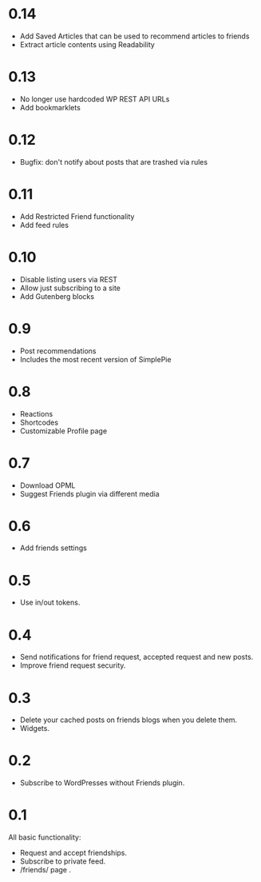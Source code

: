 0.14
===
- Add Saved Articles that can be used to recommend articles to friends
- Extract article contents using Readability

0.13
===
- No longer use hardcoded WP REST API URLs
- Add bookmarklets

0.12
===
- Bugfix: don't notify about posts that are trashed via rules

0.11
===
- Add Restricted Friend functionality
- Add feed rules

0.10
===
- Disable listing users via REST
- Allow just subscribing to a site
- Add Gutenberg blocks

0.9
===
- Post recommendations
- Includes the most recent version of SimplePie

0.8
===
- Reactions
- Shortcodes
- Customizable Profile page

0.7
===
- Download OPML
- Suggest Friends plugin via different media

0.6
===
- Add friends settings

0.5
===
- Use in/out tokens.

0.4
===
- Send notifications for friend request, accepted request and new posts.
- Improve friend request security.

0.3
===
- Delete your cached posts on friends blogs when you delete them.
- Widgets.

0.2
===
- Subscribe to WordPresses without Friends plugin.

0.1
===
All basic functionality:
- Request and accept friendships.
- Subscribe to private feed.
- /friends/ page .
